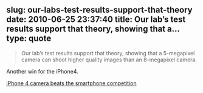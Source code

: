 slug: our-labs-test-results-support-that-theory
date: 2010-06-25 23:37:40
title: Our lab’s test results support that theory, showing that a...
type: quote
---

> Our lab’s test results support that theory, showing that a 5-megapixel camera can shoot higher quality images than an 8-megapixel camera.

Another win for the iPhone4.

 [iPhone 4 camera beats the smartphone competition](http://www.macworld.com/article/152314/2010/06/iphonecameratests.html)
